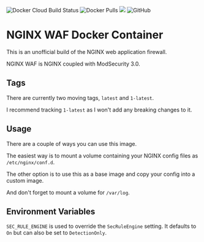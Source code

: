 ![Docker Cloud Build Status](https://img.shields.io/docker/cloud/build/coderpatros/nginx-waf)
![Docker Pulls](https://img.shields.io/docker/pulls/coderpatros/nginx-waf.svg)
[![](https://images.microbadger.com/badges/image/coderpatros/nginx-waf.svg)](https://microbadger.com/images/coderpatros/nginx-waf "Get your own image badge on microbadger.com")
![GitHub](https://img.shields.io/github/license/patros/docker-nginx-waf)

# NGINX WAF Docker Container

This is an unofficial build of the NGINX web application firewall.

NGINX WAF is NGINX coupled with ModSecurity 3.0.

## Tags

There are currently two moving tags, `latest` and `1-latest`.

I recommend tracking `1-latest` as I won't add any breaking changes to it.

## Usage

There are a couple of ways you can use this image.

The easiest way is to mount a volume containing your NGINX config files as
`/etc/nginx/conf.d`.

The other option is to use this as a base image and copy your config into a
custom image.

And don't forget to mount a volume for `/var/log`.

## Environment Variables

`SEC_RULE_ENGINE` is used to override the `SecRuleEngine` setting. It defaults
to `On` but can also be set to `DetectionOnly`.
